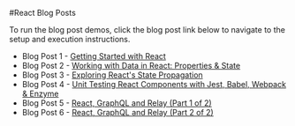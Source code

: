 #React Blog Posts

To run the blog post demos, click the blog post link below to navigate to the setup and execution instructions.

- Blog Post 1 - [Getting Started with React](tree/master/blog-post-1)
- Blog Post 2 - [Working with Data in React: Properties & State](https://github.com/DevelopIntelligenceBoulder/react-flux-blog/tree/master/blog-post-2)
- Blog Post 3 - [Exploring React's State Propagation](https://github.com/DevelopIntelligenceBoulder/react-flux-blog/tree/master/blog-post-3)
- Blog Post 4 - [Unit Testing React Components with Jest, Babel, Webpack & Enzyme](https://github.com/DevelopIntelligenceBoulder/react-flux-blog/tree/master/blog-post-4)
- Blog Post 5 - [React, GraphQL and Relay (Part 1 of 2)](https://github.com/DevelopIntelligenceBoulder/react-flux-blog/tree/master/blog-post-5+6)
- Blog Post 6 - [React, GraphQL and Relay (Part 2 of 2)](https://github.com/DevelopIntelligenceBoulder/react-flux-blog/tree/master/blog-post-5+6)
